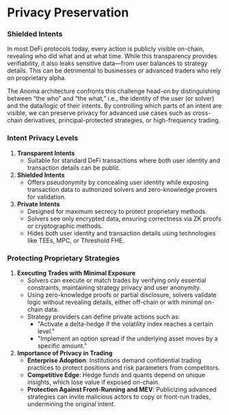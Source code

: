 # Privacy Preservation

### Shielded Intents

In most DeFi protocols today, every action is publicly visible on-chain, revealing who did what and at what time. While this transparency provides verifiability, it also leaks sensitive data—from user balances to strategy details. This can be detrimental to businesses or advanced traders who rely on proprietary alpha.

The Anoma architecture confronts this challenge head-on by distinguishing between “the who” and “the what,” i.e., the identity of the user (or solver) and the data/logic of their intents. By controlling which parts of an intent are visible, we can preserve privacy for advanced use cases such as cross-chain derivatives, principal-protected strategies, or high-frequency trading.&#x20;

### Intent Privacy Levels

1. **Transparent Intents**
   * Suitable for standard DeFi transactions where both user identity and transaction details can be public.
2. **Shielded Intents**
   * Offers pseudonymity by concealing user identity while exposing transaction data to authorized solvers and zero-knowledge provers for validation.
3. **Private Intents**
   * Designed for maximum secrecy to protect proprietary methods.
   * Solvers see only encrypted data, ensuring correctness via ZK proofs or cryptographic methods.
   * Hides both user identity and transaction details using technologies like TEEs, MPC, or Threshold FHE.

### Protecting Proprietary Strategies

1. **Executing Trades with Minimal Exposure**
   * Solvers can execute or match trades by verifying only essential constraints, maintaining strategy privacy and user anonymity.
   * Using zero-knowledge proofs or partial disclosure, solvers validate logic without revealing details, either off-chain or with minimal on-chain data.
   * Strategy providers can define private actions such as:
     * "Activate a delta-hedge if the volatility index reaches a certain level."
     * "Implement an option spread if the underlying asset moves by a specific amount."
2. **Importance of Privacy in Trading**
   * **Enterprise Adoption**: Institutions demand confidential trading practices to protect positions and risk parameters from competitors.
   * **Competitive Edge**: Hedge funds and quants depend on unique insights, which lose value if exposed on-chain.
   * **Protection Against Front-Running and MEV**: Publicizing advanced strategies can invite malicious actors to copy or front-run trades, undermining the original intent.

